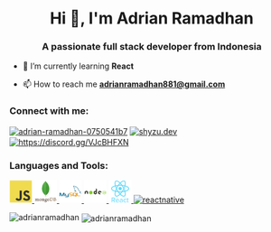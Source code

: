 <h1 align="center">Hi 👋, I'm Adrian Ramadhan</h1>
<h3 align="center">A passionate full stack developer from Indonesia</h3>

- 🌱 I’m currently learning **React**

- 📫 How to reach me **adrianramadhan881@gmail.com**

<h3 align="left">Connect with me:</h3>
<p align="left">
<a href="https://linkedin.com/in/adrian-ramadhan-0750541b7" target="blank"><img align="center" src="https://raw.githubusercontent.com/rahuldkjain/github-profile-readme-generator/master/src/images/icons/Social/linked-in-alt.svg" alt="adrian-ramadhan-0750541b7" height="30" width="40" /></a>
<a href="https://instagram.com/shyzu.dev" target="blank"><img align="center" src="https://raw.githubusercontent.com/rahuldkjain/github-profile-readme-generator/master/src/images/icons/Social/instagram.svg" alt="shyzu.dev" height="30" width="40" /></a>
<a href="https://discord.gg/https://discord.gg/VJcBHFXN" target="blank"><img align="center" src="https://raw.githubusercontent.com/rahuldkjain/github-profile-readme-generator/master/src/images/icons/Social/discord.svg" alt="https://discord.gg/VJcBHFXN" height="30" width="40" /></a>
</p>

<h3 align="left">Languages and Tools:</h3>
<a href="https://developer.mozilla.org/en-US/docs/Web/JavaScript" target="_blank" rel="noreferrer"> <img src="https://raw.githubusercontent.com/devicons/devicon/master/icons/javascript/javascript-original.svg" alt="javascript" width="40" height="40"/> </a> <a href="https://www.mongodb.com/" target="_blank" rel="noreferrer"> <img src="https://raw.githubusercontent.com/devicons/devicon/master/icons/mongodb/mongodb-original-wordmark.svg" alt="mongodb" width="40" height="40"/> </a> <a href="https://www.mysql.com/" target="_blank" rel="noreferrer"> <img src="https://raw.githubusercontent.com/devicons/devicon/master/icons/mysql/mysql-original-wordmark.svg" alt="mysql" width="40" height="40"/> </a> <a href="https://nodejs.org" target="_blank" rel="noreferrer"> <img src="https://raw.githubusercontent.com/devicons/devicon/master/icons/nodejs/nodejs-original-wordmark.svg" alt="nodejs" width="40" height="40"/> </a> <a href="https://reactjs.org/" target="_blank" rel="noreferrer"> <img src="https://raw.githubusercontent.com/devicons/devicon/master/icons/react/react-original-wordmark.svg" alt="react" width="40" height="40"/> </a> <a href="https://reactnative.dev/" target="_blank" rel="noreferrer"> <img src="https://reactnative.dev/img/header_logo.svg" alt="reactnative" width="40" height="40"/> </a> </p>

<p><img align="left" src="https://github-readme-stats.vercel.app/api/top-langs?username=adrianramadhan&show_icons=true&locale=en&layout=compact" alt="adrianramadhan" align="right" height="150" /></p>

<p>&nbsp;<img align="center" src="https://github-readme-stats.vercel.app/api?username=adrianramadhan&show_icons=true&locale=en" alt="adrianramadhan" align="right" height="150" /></p>
